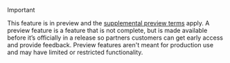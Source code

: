 > [!IMPORTANT]
> This feature is in preview and the [supplemental preview terms](https://go.microsoft.com/fwlink/?linkid=2189520) apply. A preview feature is a feature that is not complete, but is made available before it’s officially in a release so partners customers can get early access and provide feedback. Preview features aren't meant for production use and may have limited or restricted functionality.